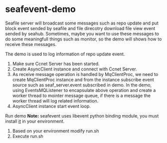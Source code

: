seafevent-demo
==============

Seafile server will broadcast some messages such as repo update and put block event sended by seafile and file direcotry download file view event sended by seahub. Sometimes, maybe you want to use these messages to do some meaningfull things such as monitor, so the demo will shows how to receive these messages.

The demo is used to log information of repo update event.

1. Make sure Ccnet Server has been started.
2. Create AsyncClient instance and connect with Ccnet Server.
3. As receive message operation is handled by MqClientProc, we need to create MqClientProc instance and from the instance subscribe event source such as seaf_server.event subscribed in demo. In the demo, using EventsMQListener to encapsulate above operation and create a worker thread to mointer message queue, if there is a message the worker thread will log related information.
4. AsyncClient instance start event loop.

Run demo
**Note:** seafevent uses libevent python binding module, you must install [it](https://github.com/haiwen/python-libevent) in your environment.
1. Based on your environment modify run.sh 
2. Execute run.sh
